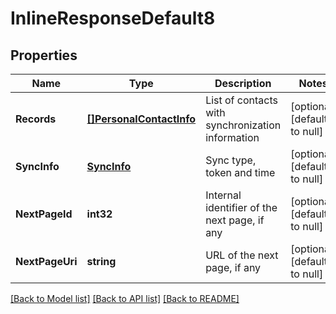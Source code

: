 # InlineResponseDefault8

## Properties
Name | Type | Description | Notes
------------ | ------------- | ------------- | -------------
**Records** | [**[]PersonalContactInfo**](PersonalContactInfo.md) | List of contacts with synchronization information | [optional] [default to null]
**SyncInfo** | [**SyncInfo**](SyncInfo.md) | Sync type, token and time | [optional] [default to null]
**NextPageId** | **int32** | Internal identifier of the next page, if any | [optional] [default to null]
**NextPageUri** | **string** | URL of the next page, if any | [optional] [default to null]

[[Back to Model list]](../README.md#documentation-for-models) [[Back to API list]](../README.md#documentation-for-api-endpoints) [[Back to README]](../README.md)


